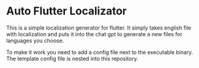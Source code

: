 ﻿# Auto Flutter Localizator

This is a simple localization generator for flutter. It simply takes english file with localization and puts it into the 
chat gpt to generate a new files for languages you choose.

To make it work you need to add a config file next to the executable binary.
The template config file is nested into this repository.